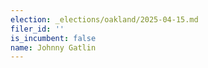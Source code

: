 ```yaml
---
election: _elections/oakland/2025-04-15.md
filer_id: ''
is_incumbent: false
name: Johnny Gatlin
---
```

